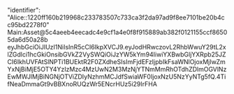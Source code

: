 "identifier": "Alice::1220ff160b219968c233783507c733ca3f2da97ad9f8ee7101be20b4cc95bd2278f0"
Main:Asset@5c4aeeb4eecadc4e9cf1a4e0f8f915889ab382f0121155ccf86505da6d50a28b
eyJhbGciOiJIUzI1NiIsInR5cCI6IkpXVCJ9.eyJodHRwczovL2RhbWwuY29tL2xlZGdlci1hcGkiOnsibGVkZ2VySWQiOiJzYW5kYm94IiwiYXBwbGljYXRpb25JZCI6IkhUVFAtSlNPTi1BUEktR2F0ZXdheSIsImFjdEFzIjpbIkFsaWNlOjoxMjIwZmYxNjBiMjE5OTY4YzIzMzc4MzUwN2M3MzNjYTNmMmRhOTdhZDlmOGVlNzEwMWJlMjBiNGNjOTViZDIyNzhmMCJdfSwiaWF0IjoxNzU5NzYyNTg5fQ.4TifNeaDmmaGt9vBBXnoRUQzWr5ENcrHUz5i29IrFHA